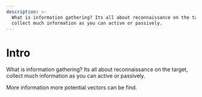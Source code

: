 ```yaml
---
description: >-
  What is information gathering? Its all about reconnaissance on the target,
  collect much information as you can active or passively.
---
```


# Intro

What is information gathering? Its all about reconnaissance on the target, collect much information as you can active or passively.

More information more potential vectors can be find.
